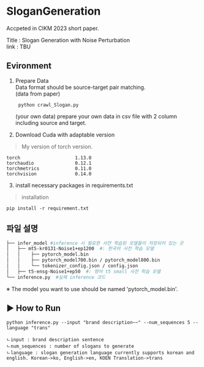 # SloganGeneration

Accpeted in CIKM 2023 short paper.  

Title : Slogan Generation with Noise Perturbation  
link : TBU

## **Evironment**
1. Prepare Data   
	Data format should be source-target pair matching.    
	(data from paper) <pre><code> python crawl_Slogan.py </code></pre> 
	(your own data) prepare your own data in csv file with 2 column including source and target.

3. Download Cuda with adaptable version
> My version of torch version.
  ```
  torch                    1.13.0
torchaudio               0.12.1
torchmetrics             0.11.0
torchvision              0.14.0
  ```
3. install necessary packages in requirements.txt
> installation
<pre><code>pip install -r requirement.txt</code></pre>

## 파일 설명
```bash
├── infer_model #inference 시 필요한 사전 학습된 모델들이 저장되어 있는 곳
│   ├── mt5-kr0131-Noise1+ep1200  #: 한국어 사전 학습 모델
│   │    ├── pytorch_model.bin  
│   │    ├── pytorch_model700.bin / pytorch_model800.bin 
│   │    └── tokenizer_config.json / config.json 
│   ├── t5-ensg-Noise1+ep50  #: 영어 t5 small 사전 학습 모델
└── inference.py  #실제 inference 코드

``` 

※ The model you want to use should be named 'pytorch_model.bin'.


## ▶ How to Run
	python inference.py --input "brand description~~" --num_sequences 5 --language "trans"
  
```
ㄴinput : brand description sentence
ㄴnum_sequences : number of slogans to generate
ㄴlanguage : slogan generation language currently supports korean and english. Korean->ko, English->en, KOEN Translation->trans 
```
	
